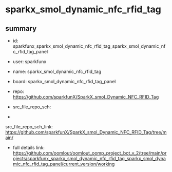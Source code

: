 # sparkx_smol_dynamic_nfc_rfid_tag
 
## summary 
* id: sparkfunx_sparkx_smol_dynamic_nfc_rfid_tag_sparkx_smol_dynamic_nfc_rfid_tag_panel
* user: sparkfunx
* name: sparkx_smol_dynamic_nfc_rfid_tag
* board: sparkx_smol_dynamic_nfc_rfid_tag_panel
* repo: https://github.com/sparkfunX/SparkX_smol_Dynamic_NFC_RFID_Tag



* src_file_repo_sch: 
*
 src_file_repo_sch_link: https://github.com/sparkfunX/SparkX_smol_Dynamic_NFC_RFID_Tag/tree/main/
* full details link: https://github.com/oomlout/oomlout_oomp_project_bot_v_2/tree/main/projects/sparkfunx_sparkx_smol_dynamic_nfc_rfid_tag_sparkx_smol_dynamic_nfc_rfid_tag_panel/current_version/working  






